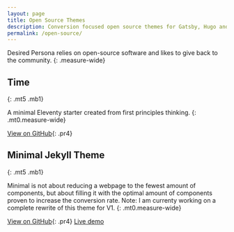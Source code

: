 ```yaml
---
layout: page
title: Open Source Themes
description: Conversion focused open source themes for Gatsby, Hugo and Jekyll.
permalink: /open-source/
---
```


Desired Persona relies on open-source software and likes to give back to the community.
{: .measure-wide}

## Time
{: .mt5 .mb1}

A minimal Eleventy starter created from first principles thinking.
{: .mt0.measure-wide}

[View on GitHub](https://github.com/desiredpersona/time){: .pr4}


## Minimal Jekyll Theme
{: .mt5 .mb1}

Minimal is not about reducing a webpage to the fewest amount of components, but about filling it with the optimal amount of components proven to increase the conversion rate. Note: I am currenty working on a complete rewrite of this theme for V1.
{: .mt0.measure-wide}

[View on GitHub](https://github.com/desiredpersona/minimal-jekyll-theme){: .pr4}
[Live demo](https://desiredpersona.github.io/minimal-jekyll-theme/)
